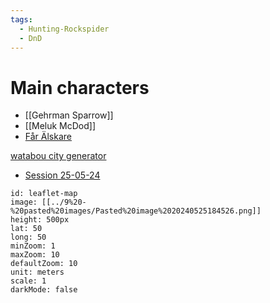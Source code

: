 ```yaml
---
tags:
  - Hunting-Rockspider
  - DnD
---
```

# Main characters
- [[Gehrman Sparrow]]
- [[Meluk McDod]]
- [Får Älskare](Får%20Älskare.md)


[watabou city generator](https://watabou.itch.io/medieval-fantasy-city-generator)
- [Session 25-05-24](Session%2025-05-24.md)

```leaflet
id: leaflet-map
image: [[../9%20-%20pasted%20images/Pasted%20image%2020240525184526.png]]
height: 500px
lat: 50
long: 50
minZoom: 1
maxZoom: 10
defaultZoom: 10
unit: meters
scale: 1
darkMode: false
```